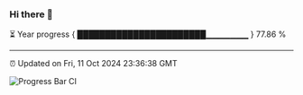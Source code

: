 ### Hi there 👋

⏳ Year progress { ███████████████████████▁▁▁▁▁▁▁ } 77.86 %

---

⏰ Updated on Fri, 11 Oct 2024 23:36:38 GMT

![Progress Bar CI](https://github.com/IshwaranRudhara/GIT-ACTION/workflows/Progress%20Bar%20CI/badge.svg)
